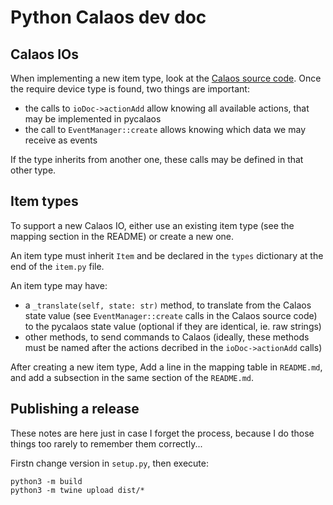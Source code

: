 # Python Calaos dev doc

## Calaos IOs

When implementing a new item type, look at the
[Calaos source code](https://github.com/calaos/calaos_base/blob/master/src/bin/calaos_server/IO/).
Once the require device type is found, two things are important:

- the calls to `ioDoc->actionAdd` allow knowing all available actions, that
  may be implemented in pycalaos
- the call to `EventManager::create` allows knowing which data we may receive
  as events

If the type inherits from another one, these calls may be defined in that other
type.

## Item types

To support a new Calaos IO, either use an existing item type (see the mapping
section in the README) or create a new one.

An item type must inherit `Item` and be declared in the `types` dictionary at
the end of the `item.py` file.

An item type may have:

- a `_translate(self, state: str)` method, to translate from the Calaos state
  value (see `EventManager::create` calls in the Calaos source code) to the
  pycalaos state value (optional if they are identical, ie. raw strings)
- other methods, to send commands to Calaos (ideally, these methods must be
  named after the actions decribed in the `ioDoc->actionAdd` calls)

After creating a new item type, Add a line in the mapping table in `README.md`,
and add a subsection in the same section of the `README.md`.

## Publishing a release

These notes are here just in case I forget the process, because I do those
things too rarely to remember them correctly...

Firstn change version in `setup.py`, then execute:

```plain
python3 -m build
python3 -m twine upload dist/*
```
